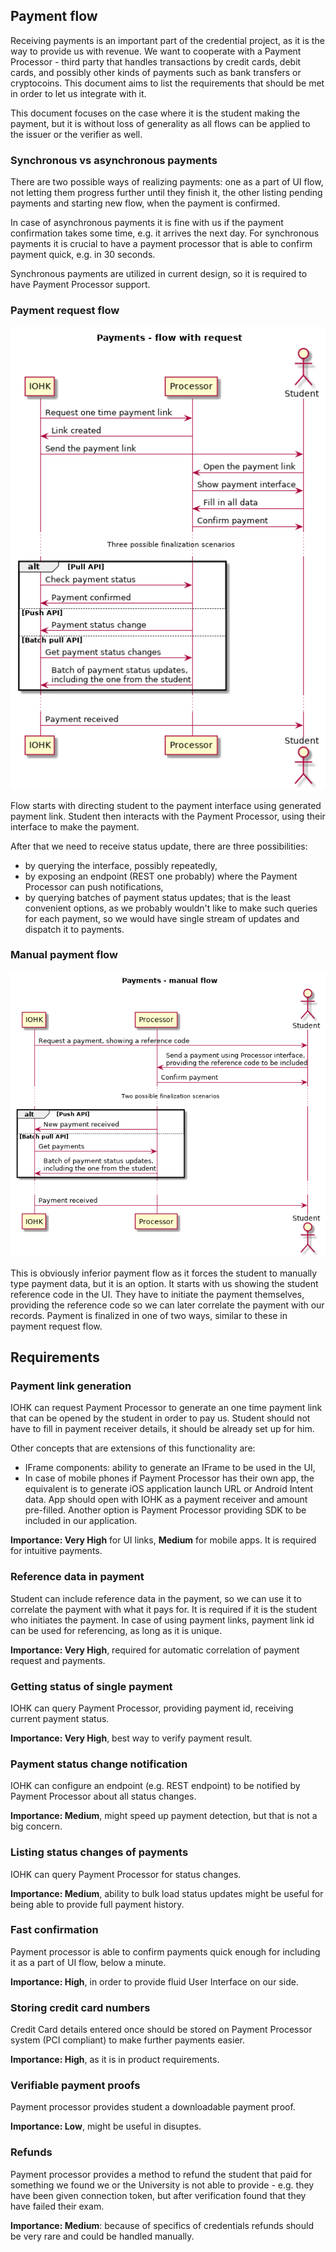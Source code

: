 ## Payment flow

Receiving payments is an important part of the credential project, as it is the way to provide us with revenue. We want to cooperate with a Payment Processor - third party that handles transactions by credit cards, debit cards, and possibly other kinds of payments such as bank transfers or cryptocoins. This document aims to list the requirements that should be met in order to let us integrate with it.

This document focuses on the case where it is the student making the payment, but it is without loss of generality as all flows can be applied to the issuer or the verifier as well.

### Synchronous vs asynchronous payments

There are two possible ways of realizing payments: one as a part of UI flow, not letting them progress further until they finish it, the other listing pending payments and starting new flow, when the payment is confirmed.

In case of asynchronous payments it is fine with us if the payment confirmation takes some time, e.g. it arrives the next day. For synchronous payments it is crucial to have a payment processor that is able to confirm payment quick, e.g. in 30 seconds.

Synchronous payments are utilized in current design, so it is required to have Payment Processor support.

### Payment request flow

![Payment request flow diagram](diagrams/payment-request-flow.png)

Flow starts with directing student to the payment interface using generated payment link. Student then interacts with the Payment Processor, using their interface to make the payment.

After that we need to receive status update, there are three possibilities:

* by querying the interface, possibly repeatedly,
* by exposing an endpoint (REST one probably) where the Payment Processor can push notifications,
* by querying batches of payment status updates; that is the least convenient options, as we probably wouldn't like to make such queries for each payment, so we would have single stream of updates and dispatch it to payments.

### Manual payment flow

![Manual payment flow diagram](diagrams/manual-payment-flow.png)

This is obviously inferior payment flow as it forces the student to manually type payment data, but it is an option. It starts with us showing the student reference code in the UI. They have to initiate the payment themselves, providing the reference code so we can later correlate the payment with our records. Payment is finalized in one of two ways, similar to these in payment request flow.

## Requirements

### Payment link generation

IOHK can request Payment Processor to generate an one time payment link that can be opened by the student in order to pay us. Student should not have to fill in payment receiver details, it should be already set up for him.

Other concepts that are extensions of this functionality are:
* IFrame components: ability to generate an IFrame to be used in the UI,
* In case of mobile phones if Payment Processor has their own app, the equivalent is to generate iOS application launch URL or Android Intent data. App should open with IOHK as a payment receiver and amount pre-filled. Another option is Payment Processor providing SDK to be included in our application.

__Importance: Very High__ for UI links, __Medium__ for mobile apps. It is required for intuitive payments.

### Reference data in payment

Student can include reference data in the payment, so we can use it to correlate the payment with what it pays for. It is required if it is the student who initiates the payment. In case of using payment links, payment link id can be used for referencing, as long as it is unique.

__Importance: Very High__, required for automatic correlation of payment request and payments.

### Getting status of single payment

IOHK can query Payment Processor, providing payment id, receiving current payment status.

__Importance: Very High__, best way to verify payment result.

### Payment status change notification

IOHK can configure an endpoint (e.g. REST endpoint) to be notified by Payment Processor about all status changes.

__Importance: Medium__, might speed up payment detection, but that is not a big concern.

### Listing status changes of payments

IOHK can query Payment Processor for status changes. 

__Importance: Medium__, ability to bulk load status updates might be useful for being able to provide full payment history.

### Fast confirmation

Payment processor is able to confirm payments quick enough for including it as a part of UI flow, below a minute.

__Importance: High__, in order to provide fluid User Interface on our side.

### Storing credit card numbers

Credit Card details entered once should be stored on Payment Processor system (PCI compliant) to make further payments easier.

__Importance: High__, as it is in product requirements.

### Verifiable payment proofs

Payment processor provides student a downloadable payment proof.

__Importance: Low__, might be useful in disuptes.

### Refunds
Payment processor provides a method to refund the student that paid for something we found we or the University is not able to provide - e.g. they have been given connection token, but after verification found that they have failed their exam.

__Importance: Medium__: because of specifics of credentials refunds should be very rare and could be handled manually.
